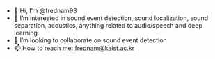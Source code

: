 - 👋 Hi, I’m @frednam93
- 👀 I’m interested in sound event detection, sound localization, sound separation, acoustics, anything related to audio/speech and deep learning
- 💞️ I’m looking to collaborate on sound event detection
- 📫 How to reach me: frednam@kaist.ac.kr

<!---
frednam93/frednam93 is a ✨ special ✨ repository because its `README.md` (this file) appears on your GitHub profile.
You can click the Preview link to take a look at your changes.
--->
